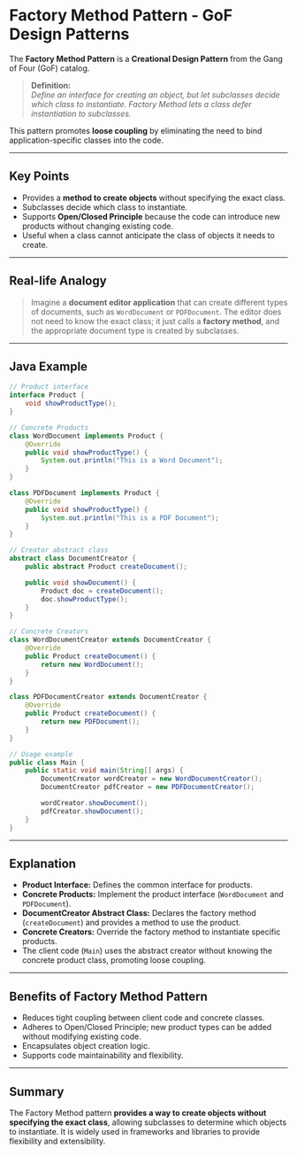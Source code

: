 # Factory Method Pattern - GoF Design Patterns

The **Factory Method Pattern** is a **Creational Design Pattern** from the Gang of Four (GoF) catalog.

> **Definition:**  
> *Define an interface for creating an object, but let subclasses decide which class to instantiate. Factory Method lets a class defer instantiation to subclasses.*

This pattern promotes **loose coupling** by eliminating the need to bind application-specific classes into the code.

---

## Key Points

- Provides a **method to create objects** without specifying the exact class.  
- Subclasses decide which class to instantiate.  
- Supports **Open/Closed Principle** because the code can introduce new products without changing existing code.  
- Useful when a class cannot anticipate the class of objects it needs to create.

---

## Real-life Analogy

> Imagine a **document editor application** that can create different types of documents, such as `WordDocument` or `PDFDocument`.
> The editor does not need to know the exact class; it just calls a **factory method**, and the appropriate document type is created by subclasses.

---

## Java Example

```java
// Product interface
interface Product {
    void showProductType();
}

// Concrete Products
class WordDocument implements Product {
    @Override
    public void showProductType() {
        System.out.println("This is a Word Document");
    }
}

class PDFDocument implements Product {
    @Override
    public void showProductType() {
        System.out.println("This is a PDF Document");
    }
}

// Creator abstract class
abstract class DocumentCreator {
    public abstract Product createDocument();

    public void showDocument() {
        Product doc = createDocument();
        doc.showProductType();
    }
}

// Concrete Creators
class WordDocumentCreator extends DocumentCreator {
    @Override
    public Product createDocument() {
        return new WordDocument();
    }
}

class PDFDocumentCreator extends DocumentCreator {
    @Override
    public Product createDocument() {
        return new PDFDocument();
    }
}

// Usage example
public class Main {
    public static void main(String[] args) {
        DocumentCreator wordCreator = new WordDocumentCreator();
        DocumentCreator pdfCreator = new PDFDocumentCreator();

        wordCreator.showDocument();
        pdfCreator.showDocument();
    }
}
```

---

## Explanation

- **Product Interface:** Defines the common interface for products.  
- **Concrete Products:** Implement the product interface (`WordDocument` and `PDFDocument`).  
- **DocumentCreator Abstract Class:** Declares the factory method (`createDocument`) and provides a method to use the product.  
- **Concrete Creators:** Override the factory method to instantiate specific products.
- The client code (`Main`) uses the abstract creator without knowing the concrete product class, promoting loose coupling.

---

## Benefits of Factory Method Pattern

- Reduces tight coupling between client code and concrete classes.  
- Adheres to Open/Closed Principle; new product types can be added without modifying existing code.  
- Encapsulates object creation logic.  
- Supports code maintainability and flexibility.

---

## Summary

The Factory Method pattern **provides a way to create objects without specifying the exact class**, allowing subclasses to determine which objects to instantiate. It is widely used in frameworks and libraries to provide flexibility and extensibility.

